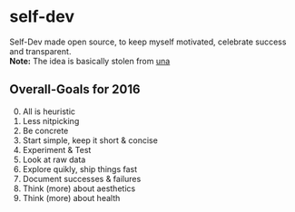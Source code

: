 # self-dev
Self-Dev made open source, to keep myself motivated, celebrate success and transparent.  
**Note:** The idea is basically stolen from [una](https://github.com/una/personal-goals)

## Overall-Goals for 2016
0. All is heuristic
1. Less nitpicking
2. Be concrete
3. Start simple, keep it short & concise
4. Experiment & Test
5. Look at raw data
6. Explore quikly, ship things fast
7. Document successes & failures
8. Think (more) about aesthetics 
9. Think (more) about health
